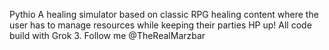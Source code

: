 Pythio
A healing simulator based on classic RPG healing content where the user has to manage resources while keeping their parties HP up! All code build with Grok 3. Follow me @TheRealMarzbar
